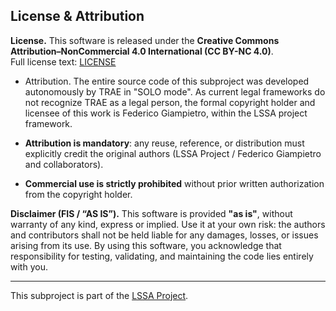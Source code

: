 ## License & Attribution


**License.** This software is released under the **Creative Commons Attribution–NonCommercial 4.0 International (CC BY-NC 4.0)**.  
Full license text: [LICENSE](https://github.com/iz0eyj/LSSA/blob/main/LICENSE)

- Attribution. The entire source code of this subproject was developed autonomously by TRAE in "SOLO mode".
As current legal frameworks do not recognize TRAE as a legal person, the formal copyright holder and licensee of this work is Federico Giampietro, within the LSSA project framework.

- **Attribution is mandatory**: any reuse, reference, or distribution must explicitly credit the original authors (LSSA Project / Federico Giampietro and collaborators).
- **Commercial use is strictly prohibited** without prior written authorization from the copyright holder.

**Disclaimer (FIS / “AS IS”).** This software is provided **"as is"**, without warranty of any kind, express or implied. Use it at your own risk: the authors and contributors shall not be held liable for any damages, losses, or issues arising from its use. By using this software, you acknowledge that responsibility for testing, validating, and maintaining the code lies entirely with you.

---

This subproject is part of the [LSSA Project](https://github.com/iz0eyj/LSSA).